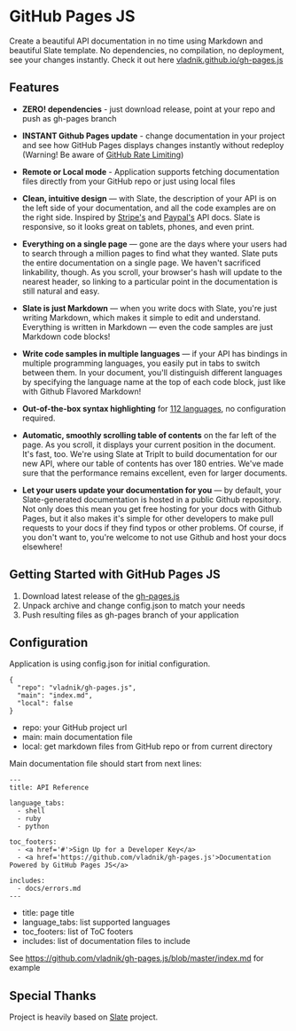 GitHub Pages JS
========

Create a beautiful API documentation in no time using Markdown and beautiful Slate template. No dependencies, no compilation, no deployment, see your changes instantly. Check it out here [vladnik.github.io/gh-pages.js](http://vladnik.github.io/gh-pages.js/)

Features
------------

* **ZERO! dependencies** - just download release, point at your repo and push as gh-pages branch

* **INSTANT Github Pages update** - change documentation in your project and see how GitHub Pages displays changes instantly without redeploy (Warning! Be aware of [GitHub Rate Limiting](https://developer.github.com/v3/#rate-limiting))

* **Remote or Local mode** - Application supports fetching documentation files directly from your GitHub repo or just using local files

* **Clean, intuitive design** — with Slate, the description of your API is on the left side of your documentation, and all the code examples are on the right side. Inspired by [Stripe's](https://stripe.com/docs/api) and [Paypal's](https://developer.paypal.com/webapps/developer/docs/api/) API docs. Slate is responsive, so it looks great on tablets, phones, and even print.

* **Everything on a single page** — gone are the days where your users had to search through a million pages to find what they wanted. Slate puts the entire documentation on a single page. We haven't sacrificed linkability, though. As you scroll, your browser's hash will update to the nearest header, so linking to a particular point in the documentation is still natural and easy.

* **Slate is just Markdown** — when you write docs with Slate, you're just writing Markdown, which makes it simple to edit and understand. Everything is written in Markdown — even the code samples are just Markdown code blocks!

* **Write code samples in multiple languages** — if your API has bindings in multiple programming languages, you easily put in tabs to switch between them. In your document, you'll distinguish different languages by specifying the language name at the top of each code block, just like with Github Flavored Markdown!

* **Out-of-the-box syntax highlighting** for [112 languages](https://highlightjs.org/), no configuration required.

* **Automatic, smoothly scrolling table of contents** on the far left of the page. As you scroll, it displays your current position in the document. It's fast, too. We're using Slate at TripIt to build documentation for our new API, where our table of contents has over 180 entries. We've made sure that the performance remains excellent, even for larger documents.

* **Let your users update your documentation for you** — by default, your Slate-generated documentation is hosted in a public Github repository. Not only does this mean you get free hosting for your docs with Github Pages, but it also makes it's simple for other developers to make pull requests to your docs if they find typos or other problems. Of course, if you don't want to, you're welcome to not use Github and host your docs elsewhere!

Getting Started with GitHub Pages JS
------------------------------------

1. Download latest release of the [gh-pages.js](https://github.com/vladnik/gh-pages.js/releases/tag/v0.0.2)
2. Unpack archive and change config.json to match your needs
3. Push resulting files as gh-pages branch of your application

Configuration
-----------------

Application is using config.json for initial configuration.

    {
      "repo": "vladnik/gh-pages.js",
      "main": "index.md",
      "local": false
    }

* repo: your GitHub project url
* main: main documentation file
* local: get markdown files from GitHub repo or from current directory

Main documentation file should start from next lines:
```
---
title: API Reference

language_tabs:
  - shell
  - ruby
  - python

toc_footers:
  - <a href='#'>Sign Up for a Developer Key</a>
  - <a href='https://github.com/vladnik/gh-pages.js'>Documentation Powered by GitHub Pages JS</a>

includes:
  - docs/errors.md
---
```
* title: page title
* language_tabs: list supported languages
* toc_footers: list of ToC footers
* includes: list of documentation files to include

See https://github.com/vladnik/gh-pages.js/blob/master/index.md for example

Special Thanks
----------------

Project is heavily based on [Slate](https://github.com/tripit/slate) project.

